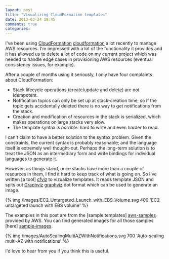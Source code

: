 ```yaml
---
layout: post
title: "Visualizing CloudFormation templates"
date: 2013-03-24 19:45
comments: true
categories:
---
```


I've been using [CloudFormation] [cloudformation] a lot recently to
manage AWS resources. I'm impressed with a lot of the functionality it
provides and it has allowed us to delete a lot of code on my current
project which was needed to handle edge cases in provisioning AWS
resources (eventual consistency issues, for example).

After a couple of months using it seriously, I only have four
complaints about CloudFormation:

 * Stack lifecycle operations (create/update and delete) are not
   idempotent.
 * Notification topics can only be set up at stack-creation time, so
   if the topic gets accidentally deleted there is no way to get
   notifications from the stack.
 * Creation and modification of resources in the stack is serialized,
   which makes operations on large stacks very slow.
 * The template syntax is _horrible_: hard to write and even harder to
   read.

<!--more-->

I can't claim to have a better solution to the syntax problem. Given
the constraints, the current syntax is probably reasonable; and the
language itself is extremely well thought-out. Perhaps the long-term
solution is to treat the JSON as an intermediary form and write
bindings for individual languages to generate it.

However, as things stand, once stacks have more than a couple of
resources in them, I find it hard to keep track of what is going on.
So I've written [a tool] [cfviz] to vizualize templates. It reads
template JSON and spits out [Graphviz] [graphviz] dot format which can
be used to generate an image.

{% img /images/EC2_Untargeted_Launch_with_EBS_Volume.svg 400 'EC2 untargeted launch with EBS volume' %}

The examples in this post are from the [sample templates]
[aws-samples] provided by AWS. You can find generated images for all
those samples [here] [sample-images].

{% img /images/AutoScalingMultiAZWithNotifications.svg 700 'Auto-scaling multi-AZ with notifications' %}

I'd love to hear from you if you think this is useful.

[aws-samples]: http://aws.amazon.com/cloudformation/aws-cloudformation-templates/
[cfviz]: https://github.com/benbc/cloud-formation-viz
[cloudformation]: http://aws.amazon.com/cloudformation/
[graphviz]: http://www.graphviz.org/
[sample-images]: https://github.com/benbc/cloud-formation-viz/tree/master/samples
